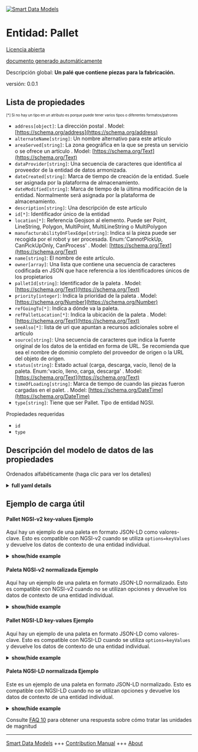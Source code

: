 <!-- 10-Header -->  
[![Smart Data Models](https://smartdatamodels.org/wp-content/uploads/2022/01/SmartDataModels_logo.png "Logo")](https://smartdatamodels.org)  
Entidad: Pallet  
===============<!-- /10-Header -->  
<!-- 15-License -->  
[Licencia abierta](https://github.com/smart-data-models//dataModel.RoboticIndustrialActivities/blob/master/Pallet/LICENSE.md)  
[documento generado automáticamente](https://docs.google.com/presentation/d/e/2PACX-1vTs-Ng5dIAwkg91oTTUdt8ua7woBXhPnwavZ0FxgR8BsAI_Ek3C5q97Nd94HS8KhP-r_quD4H0fgyt3/pub?start=false&loop=false&delayms=3000#slide=id.gb715ace035_0_60)  
<!-- /15-License -->  
<!-- 20-Description -->  
Descripción global: **Un palé que contiene piezas para la fabricación.**  
versión: 0.0.1  
<!-- /20-Description -->  
<!-- 30-PropertiesList -->  

## Lista de propiedades  

<sup><sub>[*] Si no hay un tipo en un atributo es porque puede tener varios tipos o diferentes formatos/patrones</sub></sup>  
- `address[object]`: La dirección postal  . Model: [https://schema.org/address](https://schema.org/address)- `alternateName[string]`: Un nombre alternativo para este artículo  - `areaServed[string]`: La zona geográfica en la que se presta un servicio o se ofrece un artículo  . Model: [https://schema.org/Text](https://schema.org/Text)- `dataProvider[string]`: Una secuencia de caracteres que identifica al proveedor de la entidad de datos armonizada.  - `dateCreated[string]`: Marca de tiempo de creación de la entidad. Suele ser asignada por la plataforma de almacenamiento.  - `dateModified[string]`: Marca de tiempo de la última modificación de la entidad. Normalmente será asignada por la plataforma de almacenamiento.  - `description[string]`: Una descripción de este artículo  - `id[*]`: Identificador único de la entidad  - `location[*]`: Referencia Geojson al elemento. Puede ser Point, LineString, Polygon, MultiPoint, MultiLineString o MultiPolygon  - `manufacturabilityOnFlexEdge[string]`: Indica si la pieza puede ser recogida por el robot y ser procesada. Enum:'CannotPickUp, CanPickUpOnly, CanProcess'  . Model: [https://schema.org/Text](https://schema.org/Text)- `name[string]`: El nombre de este artículo.  - `owner[array]`: Una lista que contiene una secuencia de caracteres codificada en JSON que hace referencia a los identificadores únicos de los propietarios  - `palletId[string]`: Identificador de la paleta  . Model: [https://schema.org/Text](https://schema.org/Text)- `priority[integer]`: Indica la prioridad de la paleta  . Model: [https://schema.org/Number](https://schema.org/Number)- `refGoingTo[*]`: Indica a dónde va la paleta.  - `refPalletLocation[*]`: Indica la ubicación de la paleta  . Model: [https://schema.org/Text](https://schema.org/Text)- `seeAlso[*]`: lista de uri que apuntan a recursos adicionales sobre el artículo  - `source[string]`: Una secuencia de caracteres que indica la fuente original de los datos de la entidad en forma de URL. Se recomienda que sea el nombre de dominio completo del proveedor de origen o la URL del objeto de origen.  - `status[string]`: Estado actual (carga, descarga, vacío, lleno) de la paleta. Enum:'vacío, lleno, carga, descarga'  . Model: [https://schema.org/Text](https://schema.org/Text)- `timeOfLoading[string]`: Marca de tiempo de cuando las piezas fueron cargadas en el palet.  . Model: [https://schema.org/DateTime](https://schema.org/DateTime)- `type[string]`: Tiene que ser Pallet. Tipo de entidad NGSI.  <!-- /30-PropertiesList -->  
<!-- 35-RequiredProperties -->  
Propiedades requeridas  
- `id`  - `type`  <!-- /35-RequiredProperties -->  
<!-- 40-RequiredProperties -->  
<!-- /40-RequiredProperties -->  
<!-- 50-DataModelHeader -->  
## Descripción del modelo de datos de las propiedades  
Ordenados alfabéticamente (haga clic para ver los detalles)  
<!-- /50-DataModelHeader -->  
<!-- 60-ModelYaml -->  
<details><summary><strong>full yaml details</strong></summary>    
```yaml  
Pallet:    
  description: 'A pallet containing pieces for manufacturing.'    
  properties:    
    address:    
      description: 'The mailing address'    
      properties:    
        addressCountry:    
          description: 'Property. The country. For example, Spain. Model:''https://schema.org/addressCountry'''    
          type: string    
        addressLocality:    
          description: 'Property. The locality in which the street address is, and which is in the region. Model:''https://schema.org/addressLocality'''    
          type: string    
        addressRegion:    
          description: 'Property. The region in which the locality is, and which is in the country. Model:''https://schema.org/addressRegion'''    
          type: string    
        postOfficeBoxNumber:    
          description: 'Property. The post office box number for PO box addresses. For example, 03578. Model:''https://schema.org/postOfficeBoxNumber'''    
          type: string    
        postalCode:    
          description: 'Property. The postal code. For example, 24004. Model:''https://schema.org/https://schema.org/postalCode'''    
          type: string    
        streetAddress:    
          description: 'Property. The street address. Model:''https://schema.org/streetAddress'''    
          type: string    
      type: object    
      x-ngsi:    
        model: https://schema.org/address    
        type: Property    
    alternateName:    
      description: 'An alternative name for this item'    
      type: string    
      x-ngsi:    
        type: Property    
    areaServed:    
      description: 'The geographic area where a service or offered item is provided'    
      type: string    
      x-ngsi:    
        model: https://schema.org/Text    
        type: Property    
    dataProvider:    
      description: 'A sequence of characters identifying the provider of the harmonised data entity.'    
      type: string    
      x-ngsi:    
        type: Property    
    dateCreated:    
      description: 'Entity creation timestamp. This will usually be allocated by the storage platform.'    
      format: date-time    
      type: string    
      x-ngsi:    
        type: Property    
    dateModified:    
      description: 'Timestamp of the last modification of the entity. This will usually be allocated by the storage platform.'    
      format: date-time    
      type: string    
      x-ngsi:    
        type: Property    
    description:    
      description: 'A description of this item'    
      type: string    
      x-ngsi:    
        type: Property    
    id:    
      anyOf: &pallet_-_properties_-_owner_-_items_-_anyof    
        - description: 'Property. Identifier format of any NGSI entity'    
          maxLength: 256    
          minLength: 1    
          pattern: ^[\w\-\.\{\}\$\+\*\[\]`|~^@!,:\\]+$    
          type: string    
        - description: 'Property. Identifier format of any NGSI entity'    
          format: uri    
          type: string    
      description: 'Unique identifier of the entity'    
      x-ngsi:    
        type: Property    
    location:    
      description: 'Geojson reference to the item. It can be Point, LineString, Polygon, MultiPoint, MultiLineString or MultiPolygon'    
      oneOf:    
        - description: 'Geoproperty. Geojson reference to the item. Point'    
          properties:    
            bbox:    
              items:    
                type: number    
              minItems: 4    
              type: array    
            coordinates:    
              items:    
                type: number    
              minItems: 2    
              type: array    
            type:    
              enum:    
                - Point    
              type: string    
          required:    
            - type    
            - coordinates    
          title: 'GeoJSON Point'    
          type: object    
        - description: 'Geoproperty. Geojson reference to the item. LineString'    
          properties:    
            bbox:    
              items:    
                type: number    
              minItems: 4    
              type: array    
            coordinates:    
              items:    
                items:    
                  type: number    
                minItems: 2    
                type: array    
              minItems: 2    
              type: array    
            type:    
              enum:    
                - LineString    
              type: string    
          required:    
            - type    
            - coordinates    
          title: 'GeoJSON LineString'    
          type: object    
        - description: 'Geoproperty. Geojson reference to the item. Polygon'    
          properties:    
            bbox:    
              items:    
                type: number    
              minItems: 4    
              type: array    
            coordinates:    
              items:    
                items:    
                  items:    
                    type: number    
                  minItems: 2    
                  type: array    
                minItems: 4    
                type: array    
              type: array    
            type:    
              enum:    
                - Polygon    
              type: string    
          required:    
            - type    
            - coordinates    
          title: 'GeoJSON Polygon'    
          type: object    
        - description: 'Geoproperty. Geojson reference to the item. MultiPoint'    
          properties:    
            bbox:    
              items:    
                type: number    
              minItems: 4    
              type: array    
            coordinates:    
              items:    
                items:    
                  type: number    
                minItems: 2    
                type: array    
              type: array    
            type:    
              enum:    
                - MultiPoint    
              type: string    
          required:    
            - type    
            - coordinates    
          title: 'GeoJSON MultiPoint'    
          type: object    
        - description: 'Geoproperty. Geojson reference to the item. MultiLineString'    
          properties:    
            bbox:    
              items:    
                type: number    
              minItems: 4    
              type: array    
            coordinates:    
              items:    
                items:    
                  items:    
                    type: number    
                  minItems: 2    
                  type: array    
                minItems: 2    
                type: array    
              type: array    
            type:    
              enum:    
                - MultiLineString    
              type: string    
          required:    
            - type    
            - coordinates    
          title: 'GeoJSON MultiLineString'    
          type: object    
        - description: 'Geoproperty. Geojson reference to the item. MultiLineString'    
          properties:    
            bbox:    
              items:    
                type: number    
              minItems: 4    
              type: array    
            coordinates:    
              items:    
                items:    
                  items:    
                    items:    
                      type: number    
                    minItems: 2    
                    type: array    
                  minItems: 4    
                  type: array    
                type: array    
              type: array    
            type:    
              enum:    
                - MultiPolygon    
              type: string    
          required:    
            - type    
            - coordinates    
          title: 'GeoJSON MultiPolygon'    
          type: object    
      x-ngsi:    
        type: Geoproperty    
    manufacturabilityOnFlexEdge:    
      description: 'Indicates if the Piece can be picked up by robot and be processed. Enum:''CannotPickUp, CanPickUpOnly, CanProcess'''    
      enum:    
        - cannotPickUp    
        - canPickUpOnly    
        - canProcess    
      type: string    
      x-ngsi:    
        model: https://schema.org/Text    
        type: Property    
    name:    
      description: 'The name of this item.'    
      type: string    
      x-ngsi:    
        type: Property    
    owner:    
      description: 'A List containing a JSON encoded sequence of characters referencing the unique Ids of the owner(s)'    
      items:    
        anyOf: *pallet_-_properties_-_owner_-_items_-_anyof    
        description: 'Property. Unique identifier of the entity'    
      type: array    
      x-ngsi:    
        type: Property    
    palletId:    
      description: 'Identifier of the pallet'    
      type: string    
      x-ngsi:    
        model: https://schema.org/Text    
        type: Property    
    priority:    
      description: 'Indicates the priority of the pallet'    
      type: integer    
      x-ngsi:    
        model: https://schema.org/Number    
        type: Property    
    refGoingTo:    
      anyOf:    
        - description: 'Property. Identifier format of any NGSI entity'    
          maxLength: 256    
          minLength: 1    
          pattern: ^[\w\-\.\{\}\$\+\*\[\]`|~^@!,:\\]+$    
          type: string    
        - description: 'Property. Identifier format of any NGSI entity'    
          format: uri    
          type: string    
      description: 'Indicates where the pallet is going to.'    
      x-ngsi:    
        type: Relationship    
    refPalletLocation:    
      anyOf:    
        - description: 'Property. Identifier format of any NGSI entity'    
          maxLength: 256    
          minLength: 1    
          pattern: ^[\w\-\.\{\}\$\+\*\[\]`|~^@!,:\\]+$    
          type: string    
        - description: 'Property. Identifier format of any NGSI entity'    
          format: uri    
          type: string    
      description: 'Indicates the location of the pallet'    
      x-ngsi:    
        model: https://schema.org/Text    
        type: Relationship    
    seeAlso:    
      description: 'list of uri pointing to additional resources about the item'    
      oneOf:    
        - items:    
            format: uri    
            type: string    
          minItems: 1    
          type: array    
        - format: uri    
          type: string    
      x-ngsi:    
        type: Property    
    source:    
      description: 'A sequence of characters giving the original source of the entity data as a URL. Recommended to be the fully qualified domain name of the source provider, or the URL to the source object.'    
      type: string    
      x-ngsi:    
        type: Property    
    status:    
      description: 'Current status (loading, unloading, empty, filled) of the pallet. Enum:''empty, filled, loading, unloading'''    
      enum:    
        - empty    
        - filled    
        - loading    
        - unloading    
      type: string    
      x-ngsi:    
        model: https://schema.org/Text    
        type: Property    
    timeOfLoading:    
      description: 'Timestamp of when the pieces were loaded onto the pallet.'    
      type: string    
      x-ngsi:    
        model: https://schema.org/DateTime    
        type: Property    
    type:    
      description: 'It has to be Pallet. NGSI Entity type.'    
      enum:    
        - Pallet    
      type: string    
      x-ngsi:    
        type: Property    
  required:    
    - id    
    - type    
  type: object    
  x-derived-from: ""    
  x-disclaimer: 'Redistribution and use in source and binary forms, with or without modification, are permitted  provided that the license conditions are met. Copyleft (c) 2021 Contributors to Smart Data Models Program'    
  x-license-url: https://github.com/smart-data-models/dataModel.RoboticIndustrialActivities/blob/master/Pallet/LICENSE.md    
  x-model-schema: https://smart-data-models.github.io/dataModel.RoboticIndustrialActivities/Pallet/schema.json    
  x-model-tags: ""    
  x-version: 0.0.1    
```  
</details>    
<!-- /60-ModelYaml -->  
<!-- 70-MiddleNotes -->  
<!-- /70-MiddleNotes -->  
<!-- 80-Examples -->  
## Ejemplo de carga útil  
#### Pallet NGSI-v2 key-values Ejemplo  
Aquí hay un ejemplo de una paleta en formato JSON-LD como valores-clave. Esto es compatible con NGSI-v2 cuando se utiliza `options=keyValues` y devuelve los datos de contexto de una entidad individual.  
<details><summary><strong>show/hide example</strong></summary>    
```json  
{  
  "id": "Pallet.0001",  
  "type": "Pallet",  
  "palletID": "0001",  
  "timeOfLoading": "2000-01-01T00:00:00Z",  
  "refpalletLocation": "Location.ShopFloor",  
  "refGoingTo": "RoboticCell.FlexEdge",  
  "manufacturabilityOnFlexEdge": "canProcess",  
  "priority": 3,  
  "status": "loading"  
}  
```  
</details>  
#### Paleta NGSI-v2 normalizada Ejemplo  
Aquí hay un ejemplo de una paleta en formato JSON-LD normalizado. Esto es compatible con NGSI-v2 cuando no se utilizan opciones y devuelve los datos de contexto de una entidad individual.  
<details><summary><strong>show/hide example</strong></summary>    
```json  
{  
  "id": "Pallet.0001",  
  "type": "Pallet",  
  "palletID": {  
    "type": "Text",  
    "value": "0001"  
  },  
  "timeOfLoading": {  
    "type": "DateTime",  
    "value": "2000-01-01T00:00:00Z"  
  },  
  "refPalletLocation": {  
    "type": "Text",  
    "value": "Location.ShopFloor"  
  },  
  "refGoingTo": {  
    "type": "Text",  
    "value": "RoboticCell.FlexEdge"  
  },  
  "manufacturabilityOnFlexEdge": {  
    "type": "Text",  
    "value": "canProcess"  
  },  
  "priority": {  
    "type": "Integer",  
    "value": 3  
  },  
  "status": {  
    "type": "Text",  
    "value": "loading"  
  }  
}  
```  
</details>  
#### Pallet NGSI-LD key-values Ejemplo  
Aquí hay un ejemplo de una paleta en formato JSON-LD como valores-clave. Esto es compatible con NGSI-LD cuando se utiliza `options=keyValues` y devuelve los datos de contexto de una entidad individual.  
<details><summary><strong>show/hide example</strong></summary>    
```json  
{  
    "id": "urn:ngsi-ld:Pallet:0001",  
    "type": "Pallet",  
    "manufacturabilityOnFlexEdge": "canProcess",  
    "palletID": "0001",  
    "priority": 3,  
    "refGoingTo": "urn:ngsi-ld:RoboticCell:FlexEdge",  
    "refPalletLocation": "urn:ngsi-ld:Location:ShopFloor",  
    "status": "loading",  
    "timeOfLoading": "2000-01-01T00:00:00Z",  
    "@context": [  
        "https://raw.githubusercontent.com/smart-data-models/dataModel.RoboticIndustrialActivities/master/context.jsonld"  
    ]  
}  
```  
</details>  
#### Paleta NGSI-LD normalizada Ejemplo  
Este es un ejemplo de una paleta en formato JSON-LD normalizado. Esto es compatible con NGSI-LD cuando no se utilizan opciones y devuelve los datos de contexto de una entidad individual.  
<details><summary><strong>show/hide example</strong></summary>    
```json  
{  
  "id": "urn:ngsi-ld:Pallet:0001",  
  "type": "Pallet",  
  "manufacturabilityOnFlexEdge": {  
    "type": "Property",  
    "value": "CanProcess"  
  },  
  "palletID": {  
    "type": "Property",  
    "value": "0001"  
  },  
  "priority": {  
    "type": "Property",  
    "value": 3  
  },  
  "refGoingTo": {  
    "type": "Relationship",  
    "object": "urn:ngsi-ld:RoboticCell:FlexEdge"  
  },  
  "refPalletLocation": {  
    "type": "Relationship",  
    "object": "urn:ngsi-ld:Location:ShopFloor"  
  },  
  "status": {  
    "type": "Property",  
    "value": "loading"  
  },  
  "timeOfLoading": {  
    "type": "Property",  
    "value": {  
      "@type": "Datetime",  
      "@value": "2000-01-01T00:00:00Z"  
    }  
  },  
  "@context": [  
    "https://raw.githubusercontent.com/smart-data-models/dataModel.RoboticIndustrialActivities/master/context.jsonld"  
  ]  
}  
```  
</details><!-- /80-Examples -->  
<!-- 90-FooterNotes -->  
<!-- /90-FooterNotes -->  
<!-- 95-Units -->  
Consulte [FAQ 10](https://smartdatamodels.org/index.php/faqs/) para obtener una respuesta sobre cómo tratar las unidades de magnitud  
<!-- /95-Units -->  
<!-- 97-LastFooter -->  
---  
[Smart Data Models](https://smartdatamodels.org) +++ [Contribution Manual](https://bit.ly/contribution_manual) +++ [About](https://bit.ly/Introduction_SDM)<!-- /97-LastFooter -->  
